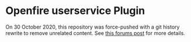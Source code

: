 Openfire userservice Plugin
===========================

On 30 October 2020, this repository was force-pushed with a git history
rewrite to remove unrelated content.  See [this forums post](https://discourse.igniterealtime.org/t/89049)
for more details.
